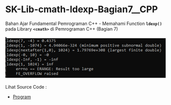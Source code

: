 # SK-Lib-cmath-ldexp-Bagian7__CPP
Bahan Ajar Fundamental Pemrograman C++ - Memahami Function <code><b>ldexp()</b></code> pada Library <code><b>&lt;cmath></b></code> di Pemrograman C++ (Bagian 7)<br><br>
<img src="https://github.com/RizkyKhapidsyah/SK-Lib-cmath-ldexp-Bagian7__CPP/blob/master/SK-Lib-cmath-ldexp-Bagian7__CPP/result/001.PNG"><br><br>
Lihat Source Code : <br>
- <a href="https://github.com/RizkyKhapidsyah/SK-Lib-cmath-ldexp-Bagian7__CPP/blob/master/SK-Lib-cmath-ldexp-Bagian7__CPP/Source.cpp">Program</a>
